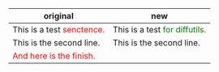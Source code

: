 |original|new|
|--------|---|
|This is a test <font color="red">senctence<font color="red">.|This is a test <font color="green">for diffutils<font color="green">.|
|This is the second line.|This is the second line.|
|<font color="red">And here is the finish.<font color="red">||
